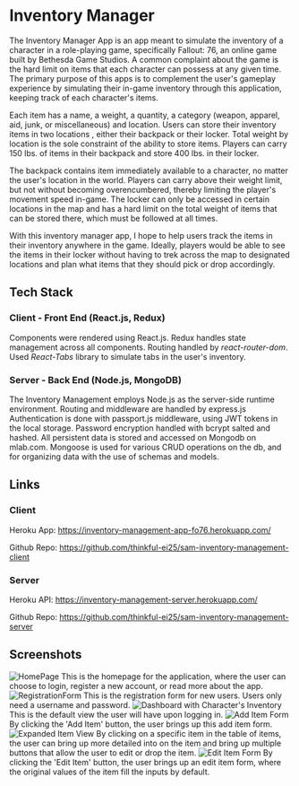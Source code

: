 # Inventory Manager

The Inventory Manager App is an app meant to simulate the inventory of a character in a role-playing game, specifically Fallout: 76, an online game built by Bethesda Game Studios. A common complaint about the game is the hard limit on items that each character can possess at any given time. The primary purpose of this apps is to complement the user's gameplay experience by simulating their in-game inventory through this application, keeping track of each character's items. 

Each item has a name, a weight, a quantity, a category 
(weapon, apparel, aid, junk, or miscellaneous) and location. Users can store their inventory items in two locations , either their backpack or their locker. Total weight by location is the sole constraint of the ability to store items. Players can carry 150 lbs. of items in their backpack and store 400 lbs. in their locker.

The backpack contains item immediately available 
to a character, no matter the user's location in the world. Players can carry above their weight limit,
but not without becoming overencumbered, thereby limiting the player's movement speed in-game. The locker can only be accessed
in certain locations in the map and has a hard limit on the total weight of items that can be stored there, which must be followed at all times.

With this inventory manager app, I hope to help users track the items in their inventory anywhere in the game. Ideally, players would be able to see the items in their locker without having to trek across the map to designated locations and plan what items that they should pick or drop accordingly.

## Tech Stack

### Client - Front End (React.js, Redux)

Components were rendered using React.js.
Redux handles state management across all components.
Routing handled by *react-router-dom*.
Used *React-Tabs* library to simulate tabs in the user's inventory.


### Server - Back End (Node.js, MongoDB)

The Inventory Management employs Node.js as the server-side runtime environment. 
Routing and middleware are handled by express.js 
Authentication is done with passport.js middleware, using JWT tokens in the local storage. Password encryption handled with bcrypt salted and hashed. 
All persistent data is stored and accessed on Mongodb on mlab.com. Mongoose is used for various CRUD operations on the db, and for organizing data with the use of schemas and models.

## Links

### Client

Heroku App: https://inventory-management-app-fo76.herokuapp.com/

Github Repo: https://github.com/thinkful-ei25/sam-inventory-management-client

### Server

Heroku API: https://inventory-management-server.herokuapp.com/

Github Repo: https://github.com/thinkful-ei25/sam-inventory-management-server

## Screenshots

![HomePage](https://i.imgur.com/Cx1S1OZ.png)
This is the homepage for the application, where the user can choose to login, register a new account, or read more about the app.
![RegistrationForm](https://i.imgur.com/fASCI29.png)
This is the registration form for new users. Users only need a username and password.
![Dashboard with Character's Inventory](https://i.imgur.com/oZio8Yg.png)
This is the default view the user will have upon logging in.
![Add Item Form](https://i.imgur.com/GuCSPfn.png)
By clicking the 'Add Item' button, the user brings up this add item form.
![Expanded Item View](https://i.imgur.com/ZQ03a1T.png)
By clicking on a specific item in the table of items, the user can bring up more detailed into on the item and bring up multiple buttons that allow the user to edit or drop the item.
![Edit Item Form](https://i.imgur.com/ddbufIp.png)
By clicking the 'Edit Item' button, the user brings up an edit item form, where the original values of the item fill the inputs by default.